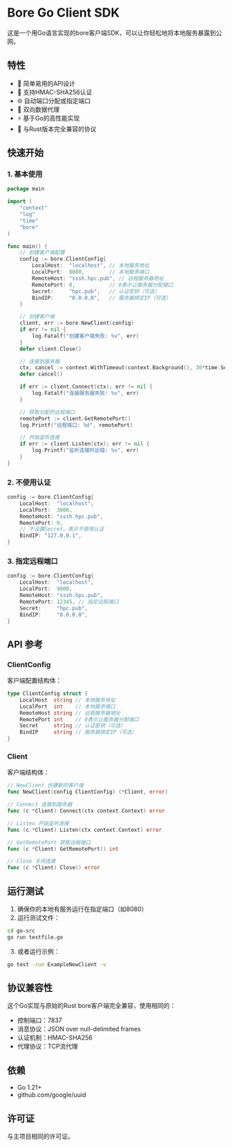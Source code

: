 # Bore Go Client SDK

这是一个用Go语言实现的bore客户端SDK，可以让你轻松地将本地服务暴露到公网。

## 特性

- 🚀 简单易用的API设计
- 🔐 支持HMAC-SHA256认证
- 🌐 自动端口分配或指定端口
- 📡 双向数据代理
- ⚡ 基于Go的高性能实现
- 🔄 与Rust版本完全兼容的协议

## 快速开始

### 1. 基本使用

```go
package main

import (
    "context"
    "log"
    "time"
    "bore"
)

func main() {
    // 创建客户端配置
    config := bore.ClientConfig{
        LocalHost:  "localhost", // 本地服务地址
        LocalPort:  8080,        // 本地服务端口
        RemoteHost: "sssh.hpc.pub", // 远程服务器地址
        RemotePort: 0,           // 0表示让服务器分配端口
        Secret:     "hpc.pub",   // 认证密钥（可选）
        BindIP:     "0.0.0.0",   // 服务器绑定IP（可选）
    }

    // 创建客户端
    client, err := bore.NewClient(config)
    if err != nil {
        log.Fatalf("创建客户端失败: %v", err)
    }
    defer client.Close()

    // 连接到服务器
    ctx, cancel := context.WithTimeout(context.Background(), 30*time.Second)
    defer cancel()

    if err := client.Connect(ctx); err != nil {
        log.Fatalf("连接服务器失败: %v", err)
    }

    // 获取分配的远程端口
    remotePort := client.GetRemotePort()
    log.Printf("远程端口: %d", remotePort)

    // 开始监听连接
    if err := client.Listen(ctx); err != nil {
        log.Printf("监听连接时出错: %v", err)
    }
}
```

### 2. 不使用认证

```go
config := bore.ClientConfig{
    LocalHost:  "localhost",
    LocalPort:  3000,
    RemoteHost: "sssh.hpc.pub",
    RemotePort: 0,
    // 不设置Secret，表示不使用认证
    BindIP: "127.0.0.1",
}
```

### 3. 指定远程端口

```go
config := bore.ClientConfig{
    LocalHost:  "localhost",
    LocalPort:  9000,
    RemoteHost: "sssh.hpc.pub",
    RemotePort: 12345, // 指定远程端口
    Secret:     "hpc.pub",
    BindIP:     "0.0.0.0",
}
```

## API 参考

### ClientConfig

客户端配置结构体：

```go
type ClientConfig struct {
    LocalHost  string // 本地服务地址
    LocalPort  int    // 本地服务端口
    RemoteHost string // 远程服务器地址
    RemotePort int    // 0表示让服务器分配端口
    Secret     string // 认证密钥（可选）
    BindIP     string // 服务器绑定IP（可选）
}
```

### Client

客户端结构体：

```go
// NewClient 创建新的客户端
func NewClient(config ClientConfig) (*Client, error)

// Connect 连接到服务器
func (c *Client) Connect(ctx context.Context) error

// Listen 开始监听连接
func (c *Client) Listen(ctx context.Context) error

// GetRemotePort 获取远程端口
func (c *Client) GetRemotePort() int

// Close 关闭连接
func (c *Client) Close() error
```

## 运行测试

1. 确保你的本地有服务运行在指定端口（如8080）
2. 运行测试文件：

```bash
cd go-src
go run testfile.go
```

3. 或者运行示例：

```bash
go test -run ExampleNewClient -v
```

## 协议兼容性

这个Go实现与原始的Rust bore客户端完全兼容，使用相同的：

- 控制端口：7837
- 消息协议：JSON over null-delimited frames
- 认证机制：HMAC-SHA256
- 代理协议：TCP流代理

## 依赖

- Go 1.21+
- github.com/google/uuid

## 许可证

与主项目相同的许可证。
